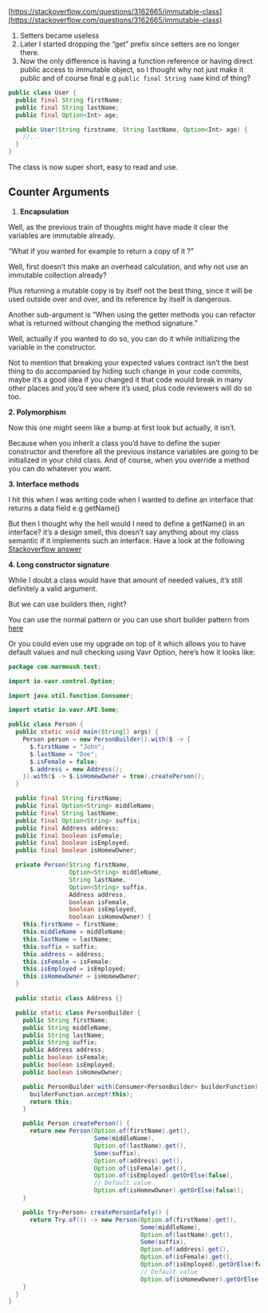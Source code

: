 [https://stackoverflow.com/questions/3162665/immutable-class](https://stackoverflow.com/questions/3162665/immutable-class)

1. Setters became useless
2. Later I started dropping the “get” prefix since setters are no longer there.
3. Now the only difference is having a function reference or having direct public access to immutable object,
   so I thought why not just make it public and of course final e.g `public final String name` kind of thing?

```java
public class User {
  public final String firstName;
  public final String lastName;
  public final Option<Int> age;

  public User(String firstname, String lastName, Option<Int> age) {
    //...  
  }
}
```

The class is now super short, easy to read and use.

## Counter Arguments

1. **Encapsulation**

Well, as the previous train of thoughts might have made it clear the variables are immutable already.

“What if you wanted for example to return a copy of it ?”

Well, first doesn’t this make an overhead calculation, and why not use an immutable collection already?

Plus returning a mutable copy is by itself not the best thing, since it will be used outside over and over, and its
reference by itself is dangerous.

Another sub-argument is “When using the getter methods you can refactor what is returned without changing the method
signature.”

Well, actually if you wanted to do so, you can do it while initializing the variable in the constructor.

Not to mention that breaking your expected values contract isn’t the best thing to do accompanied by hiding such change
in your code commits, maybe it’s a good idea if you changed it that code would break in many other places and you’d see
where it’s used, plus code reviewers will do so too.

**2. Polymorphism**

Now this one might seem like a bump at first look but actually, it isn’t.

Because when you inherit a class you’d have to define the super constructor and therefore all the previous instance
variables are going to be initialized in your child class. And of course, when you override a method you can do whatever
you want.

**3. Interface methods**

I hit this when I was writing code when I wanted to define an interface that returns a data field e.g getName()

But then I thought why the hell would I need to define a getName() in an interface? it’s a design smell, this doesn’t
say anything about my class semantic if it implements such an interface. Have a look at the
following [Stackoverflow answer]([https://stackoverflow.com/a/9380825/263215](https://stackoverflow.com/a/9380825/263215))

**4. Long constructor signature**

While I doubt a class would have that amount of needed values, it’s still definitely a valid argument.

But we can use builders then, right?

You can use the normal pattern or you can use short builder pattern
from [here]([https://medium.com/beingprofessional/think-functional-advanced-builder-pattern-using-lambda-284714b85ed5](https://medium.com/beingprofessional/think-functional-advanced-builder-pattern-using-lambda-284714b85ed5))

Or you could even use my upgrade on top of it which allows you to have default values and null checking using Vavr
Option, here’s how it looks like:

```java
package com.marmoush.test;

import io.vavr.control.Option;

import java.util.function.Consumer;

import static io.vavr.API.Some;

public class Person {
  public static void main(String[] args) {
    Person person = new PersonBuilder().with($ -> {
      $.firstName = "John";
      $.lastName = "Doe";
      $.isFemale = false;
      $.address = new Address();
    }).with($ -> $.isHomewOwner = true).createPerson();
  }

  public final String firstName;
  public final Option<String> middleName;
  public final String lastName;
  public final Option<String> suffix;
  public final Address address;
  public final boolean isFemale;
  public final boolean isEmployed;
  public final boolean isHomewOwner;

  private Person(String firstName,
                 Option<String> middleName,
                 String lastName,
                 Option<String> suffix,
                 Address address,
                 boolean isFemale,
                 boolean isEmployed,
                 boolean isHomewOwner) {
    this.firstName = firstName;
    this.middleName = middleName;
    this.lastName = lastName;
    this.suffix = suffix;
    this.address = address;
    this.isFemale = isFemale;
    this.isEmployed = isEmployed;
    this.isHomewOwner = isHomewOwner;
  }

  public static class Address {}

  public static class PersonBuilder {
    public String firstName;
    public String middleName;
    public String lastName;
    public String suffix;
    public Address address;
    public boolean isFemale;
    public boolean isEmployed;
    public boolean isHomewOwner;

    public PersonBuilder with(Consumer<PersonBuilder> builderFunction) {
      builderFunction.accept(this);
      return this;
    }

    public Person createPerson() {
      return new Person(Option.of(firstName).get(),
                        Some(middleName),
                        Option.of(lastName).get(),
                        Some(suffix),
                        Option.of(address).get(),
                        Option.of(isFemale).get(),
                        Option.of(isEmployed).getOrElse(false),
                        // Default value  
                        Option.of(isHomewOwner).getOrElse(false));
    }

    public Try<Person> createPersonSafely() {
      return Try.of(() -> new Person(Option.of(firstName).get(),
                                     Some(middleName),
                                     Option.of(lastName).get(),
                                     Some(suffix),
                                     Option.of(address).get(),
                                     Option.of(isFemale).get(),
                                     Option.of(isEmployed).getOrElse(false),
                                     // Default value  
                                     Option.of(isHomewOwner).getOrElse(false)));
    }
  }
}
```
